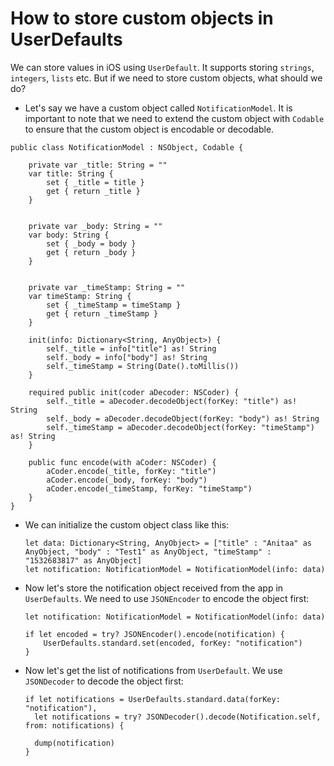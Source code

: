 # How to store custom objects in UserDefaults

We can store values in iOS using ```UserDefault```. It supports storing ```strings```, ```integers```, ```lists``` etc. But if we need to store custom objects, what should we do?

* Let's say we have a custom object called ```NotificationModel```. It is important to note that we need to extend the custom object with ```Codable``` to ensure that the custom object is encodable or decodable.
```
public class NotificationModel : NSObject, Codable {
    
    private var _title: String = ""
    var title: String {
        set { _title = title }
        get { return _title }
    }
    
    
    private var _body: String = ""
    var body: String {
        set { _body = body }
        get { return _body }
    }
    
    
    private var _timeStamp: String = ""
    var timeStamp: String {
        set { _timeStamp = timeStamp }
        get { return _timeStamp }
    }
    
    init(info: Dictionary<String, AnyObject>) {
        self._title = info["title"] as! String
        self._body = info["body"] as! String
        self._timeStamp = String(Date().toMillis())
    }
    
    required public init(coder aDecoder: NSCoder) {
        self._title = aDecoder.decodeObject(forKey: "title") as! String
        self._body = aDecoder.decodeObject(forKey: "body") as! String
        self._timeStamp = aDecoder.decodeObject(forKey: "timeStamp") as! String
    }
    
    public func encode(with aCoder: NSCoder) {
        aCoder.encode(_title, forKey: "title")
        aCoder.encode(_body, forKey: "body")
        aCoder.encode(_timeStamp, forKey: "timeStamp")
    }
}
```


* We can initialize the custom object class like this:
  ```
  let data: Dictionary<String, AnyObject> = ["title" : "Anitaa" as AnyObject, "body" : "Test1" as AnyObject, "timeStamp" : "1532683817" as AnyObject]
  let notification: NotificationModel = NotificationModel(info: data)
  ```
  
  
* Now let's store the notification object received from the app in ```UserDefaults```. We need to use ```JSONEncoder``` to encode the object first:
  ```
  let notification: NotificationModel = NotificationModel(info: data)
  
  if let encoded = try? JSONEncoder().encode(notification) {
      UserDefaults.standard.set(encoded, forKey: "notification")
  }
  ```
  
* Now let's get the list of notifications from ```UserDefault```. We use ```JSONDecoder``` to decode the object first:
  ```
  if let notifications = UserDefaults.standard.data(forKey: "notification"),
    let notifications = try? JSONDecoder().decode(Notification.self, from: notifications) {

    dump(notification)
  }
  ```
